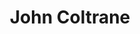 ---
pid: llb19
title: John Coltrane
location_transcription: Coltrane House (33rd + Oxford)
coordinates: "[-75.188735, 39.980309]"
zipcode: '19147'
gen_neighborhood: South Philadelphia
neighborhood: Queen Village,Bella Vista,Pennsport,Italian Market
outside_phl: 
age: '25'
age_range: 20-29
instagram: 
image_file_name: llb_19.jpg
proposal_transcription: Sculpture (brass) in front of or near the Coltrane House,
  thinking a bust of Coltrane similar to the one of Charlie Parker in Kansas City.
  Coltrane's face was so expressive. This would be to commemorate Coltrane's time
  in Philly, in the hopes of bringing more attention to his old house so that it can
  continue to be preserved. One of music's most creative figures can't be forgotten
  in the context of Philly's history. The Coltrane Fest is great, but his home (a
  historical landmark) needs more love and attention. I think a sculpture could be
  helpful and timeless.
topic: Person,Music
topic_summary: 0, 0
type: Sculpture Statue,Historical Marker
keywords_other: Coltrane
credit: Jacob Colon
image_labels: 
twitter: 
facebook: 
permalink: "/monuments/llb19/"
layout: item-page
---